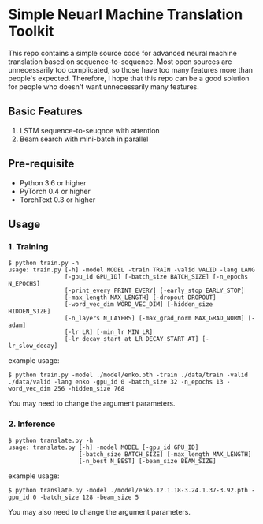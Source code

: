 # Simple Neuarl Machine Translation Toolkit
This repo contains a simple source code for advanced neural machine translation based on sequence-to-sequence. Most open sources are unnecessarily too complicated, so those have too many features more than people's expected. Therefore, I hope that this repo can be a good solution for people who doesn't want unnecessarily many features.

## Basic Features

1. LSTM sequence-to-seuqnce with attention
2. Beam search with mini-batch in parallel

## Pre-requisite

- Python 3.6 or higher
- PyTorch 0.4 or higher
- TorchText 0.3 or higher

## Usage

### 1. Training

```
$ python train.py -h
usage: train.py [-h] -model MODEL -train TRAIN -valid VALID -lang LANG
                [-gpu_id GPU_ID] [-batch_size BATCH_SIZE] [-n_epochs N_EPOCHS]
                [-print_every PRINT_EVERY] [-early_stop EARLY_STOP]
                [-max_length MAX_LENGTH] [-dropout DROPOUT]
                [-word_vec_dim WORD_VEC_DIM] [-hidden_size HIDDEN_SIZE]
                [-n_layers N_LAYERS] [-max_grad_norm MAX_GRAD_NORM] [-adam]
                [-lr LR] [-min_lr MIN_LR]
                [-lr_decay_start_at LR_DECAY_START_AT] [-lr_slow_decay]
```

example usage:
```
$ python train.py -model ./model/enko.pth -train ./data/train -valid ./data/valid -lang enko -gpu_id 0 -batch_size 32 -n_epochs 13 -word_vec_dim 256 -hidden_size 768
```

You may need to change the argument parameters.

### 2. Inference

```
$ python translate.py -h
usage: translate.py [-h] -model MODEL [-gpu_id GPU_ID]
                    [-batch_size BATCH_SIZE] [-max_length MAX_LENGTH]
                    [-n_best N_BEST] [-beam_size BEAM_SIZE]
```

example usage:
```
$ python translate.py -model ./model/enko.12.1.18-3.24.1.37-3.92.pth -gpu_id 0 -batch_size 128 -beam_size 5
```

You may also need to change the argument parameters.